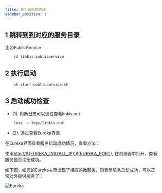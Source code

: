 ```yaml
---
title: 单个服务的启动
sidebar_position: 1
---
```


## 1 跳转到到对应的服务目录

比如PublicService

```bash
    cd linkis-publicservice
```

## 2 执行启动

```bash
    sh start-publicservice.sh
```

## 3 启动成功检查

- (1). 判断日志可以通过查看linkis.out

```bash
    less -i logs/linkis.out
```

- (2). 通过查看Eureka界面

在Eureka界面查看服务启动成功情况，查看方法：

使用<http://${EUREKA_INSTALL_IP}:${EUREKA_PORT>}, 在浏览器中打开，查看服务是否注册成功。

如下图，如您的Eureka主页出现了相应的微服务，则表示服务启动成功，可以正常对外提供服务了：

 ![Eureka](../images/ch1/Eureka_homepage.png)
